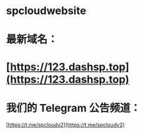 # spcloudwebsite

# 最新域名：

# [https://123.dashsp.top](https://123.dashsp.top)

# 我们的 Telegram 公告频道：

[https://t.me/spcloudv2](https://t.me/spcloudv2)

